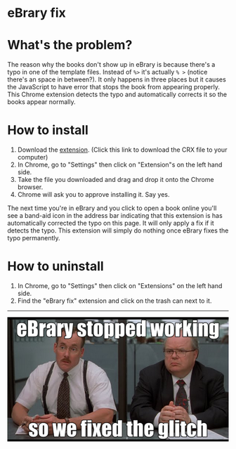 eBrary fix
==========

# What's the problem?

The reason why the books don't show up in eBrary is because there's a typo in one of the template files. Instead of ```%>``` it's actually ```% >``` (notice there's an space in between?). It only happens in three places but it causes the JavaScript to have error that stops the book from appearing properly. This Chrome extension detects the typo and automatically corrects it so the books appear normally. 

# How to install

1. Download the [extension](https://github.com/chrisle/ebrary-fix/raw/master/dist/ebrary-fix.crx). (Click this link to download the CRX file to your computer)
2. In Chrome, go to "Settings" then click on "Extension"s on the left hand side.
3. Take the file you downloaded and drag and drop it onto the Chrome browser.
4. Chrome will ask you to approve installing it. Say yes.

The next time you're in eBrary and you click to open a book online you'll see a band-aid icon in the address bar indicating that this extension is has automatically corrected the typo on this page. It will only apply a fix if it detects the typo. This extension will simply do nothing once eBrary fixes the typo permanently.

# How to uninstall

1. In Chrome, go to "Settings" then click on "Extensions" on the left hand side.
2. Find the "eBrary fix" extension and click on the trash can next to it.

---

![Fixed](https://raw.githubusercontent.com/chrisle/ebrary-fix/master/meme.png)
